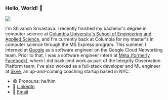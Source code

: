 ### Hello, World! 👋

![](https://komarev.com/ghpvc/?username=ShivanshSrivastava1)

I'm Shivansh Srivastava. I recently finished my bachelor's degree in computer science at [Columbia University's School of Engineering and Applied Science](https://www.engineering.columbia.edu/), and I'm currently back at Columbia for my master's in computer science through the MS Express program. This summer, I interned at [Google](https://about.google) as a software engineer on the Google Cloud Networking team. Prior to that, I was a software engineer intern at [Meta (formerly Facebook)](https://about.meta.com/), where I did back-end work as part of the Integrity Observation Platform team. I've also worked as a full-stack developer and ML engineer at [Skye](https://joinskye.com/), an up-and-coming coaching startup based in NYC.

- 😄 Pronouns: he/him
- 🔗 [LinkedIn](https://linkedin.com/in/shivansh-srivastava-cs001/)
- 📧 [Email](mailto:ss5945@columbia.edu)

<!--
**ShivanshSrivastava1/ShivanshSrivastava1** is a ✨ _special_ ✨ repository because its `README.md` (this file) appears on your GitHub profile.

Here are some ideas to get you started:

- 🔭 I’m currently working on ...
- 🌱 I’m currently learning ...
- 👯 I’m looking to collaborate on ...
- 🤔 I’m looking for help with ...
- 💬 Ask me about ...
- 📫 How to reach me: ...
- 😄 Pronouns: ...
- ⚡ Fun fact: ...
-->

